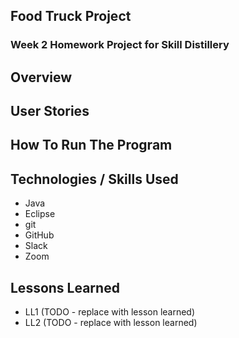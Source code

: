 ## Food Truck Project

### Week 2 Homework Project for Skill Distillery

## Overview 



## User Stories



## How To Run The Program



## Technologies / Skills Used 

* Java
* Eclipse
* git 
* GitHub 
* Slack
* Zoom  

## Lessons Learned 

* LL1 (TODO - replace with lesson learned)
* LL2 (TODO - replace with lesson learned) 


